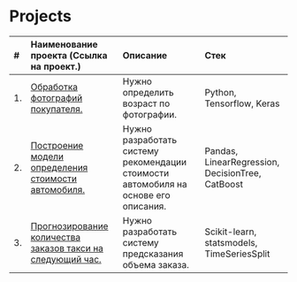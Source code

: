# Projects

| #  | Наименование проекта (Cсылка на проект.)  | Описание  | Стек |
|:-|:-|:-|:-|
| 1. |<a href='https://github.com/DmitryTatarintsev/My_repository/tree/main/1'>Обработка фотографий покупателя.</a>|Нужно определить возраст по фотографии.|Python, Tensorflow, Keras|
| 2.|<a href='https://github.com/DmitryTatarintsev/My_repository/tree/main/2'>Построение модели определения стоимости автомобиля.</a> |Нужно разработать систему рекомендации стоимости автомобиля на основе его описания.|Pandas, LinearRegression, DecisionTree, CatBoost|
| 3.|<a href='https://github.com/DmitryTatarintsev/My_repository/tree/main/3'>Прогнозирование количества заказов такси на следующий час.</a>|Нужно разработать систему предсказания объема заказа.|Scikit-learn, statsmodels, TimeSeriesSplit|



